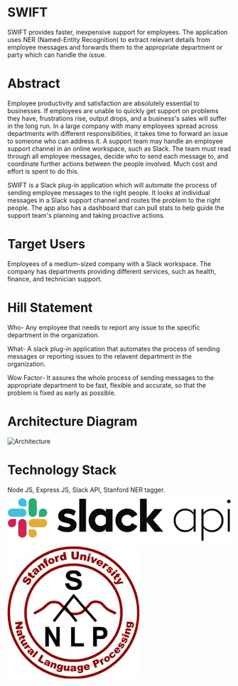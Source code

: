 # SWIFT
SWIFT provides faster, inexpensive support for employees. The application uses NER (Named-Entity Recognition) to extract relevant details from employee messages and forwards them to the appropriate department or party which can handle the issue.

# Abstract
Employee productivity and satisfaction are absolutely essential to businesses. If employees are unable to quickly get support on problems they have, frustrations rise, output drops, and a business's sales will suffer in the long run. In a large company with many employees spread across departments with different responsibilities, it takes time to forward an issue to someone who can address it. A support team may handle an employee support channel in an online workspace, such as Slack. The team must read through all employee messages, decide who to send each message to, and coordinate further actions between the people involved. Much cost and effort is spent to do this.

SWIFT is a Slack plug-in application which will automate the process of sending employee messages to the right people. It looks at individual messages in a Slack support channel and routes the problem to the right people. The app also has a dashboard that can pull stats to help guide the support team's planning and taking proactive actions.

# Target Users
Employees of a medium-sized company with a Slack workspace. The company has departments providing different services, such as health, finance, and technician support.

# Hill Statement
Who-
Any employee that needs to report any issue to the specific department in the organization.

What-
A slack plug-in application that automates the process of sending messages or reporting issues to the relavent department in the organization.

Wow Factor-
It assures the whole process of sending messages to the appropriate department to be fast,
flexible and accurate, so that the problem is fixed as early as possible.


# Architecture Diagram
![Architecture](https://github.com/SJSUFall2019-CMPE272/swift/blob/master/CE%20272%20Swift%20Diagram.jpg)

# Technology Stack
Node JS, Express JS, Slack API, Stanford NER tagger.
![Slack API](slack_api_logo.png)
![Stanford NLP](stanford_nlp_logo.jpg)

